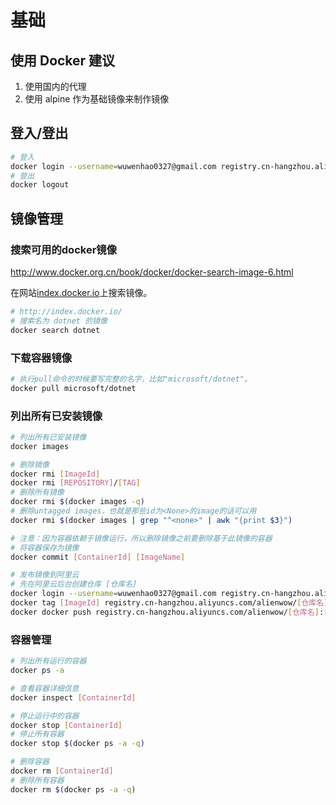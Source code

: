 # 基础
## 使用 Docker 建议
1. 使用国内的代理
1. 使用 alpine 作为基础镜像来制作镜像

## 登入/登出
```bash
# 登入
docker login --username=wuwenhao0327@gmail.com registry.cn-hangzhou.aliyuncs.com
# 登出
docker logout
```
## 镜像管理
### 搜索可用的docker镜像
http://www.docker.org.cn/book/docker/docker-search-image-6.html

在网站[index.docker.io](http://index.docker.io/)上搜索镜像。

```bash
# http://index.docker.io/
# 搜索名为 dotnet 的镜像
docker search dotnet
```

### 下载容器镜像
```bash
# 执行pull命令的时候要写完整的名字，比如"microsoft/dotnet"。
docker pull microsoft/dotnet
```

### 列出所有已安装镜像
```bash
# 列出所有已安装镜像
docker images

# 删除镜像
docker rmi [ImageId]
docker rmi [REPOSITORY]/[TAG]
# 删除所有镜像
docker rmi $(docker images -q)
# 删除untagged images，也就是那些id为<None>的image的话可以用
docker rmi $(docker images | grep "^<none>" | awk "{print $3}")

# 注意：因为容器依赖于镜像运行，所以删除镜像之前要删除基于此镜像的容器
# 将容器保存为镜像
docker commit [ContainerId] [ImageName]

# 发布镜像到阿里云
# 先在阿里云后台创建仓库 [仓库名]
docker login --username=wuwenhao0327@gmail.com registry.cn-hangzhou.aliyuncs.com
docker tag [ImageId] registry.cn-hangzhou.aliyuncs.com/alienwow/[仓库名]:[镜像版本号]
docker docker push registry.cn-hangzhou.aliyuncs.com/alienwow/[仓库名]:[镜像版本号]

```


### 容器管理
```bash
# 列出所有运行的容器
docker ps -a

# 查看容器详细信息
docker inspect [ContainerId]

# 停止运行中的容器
docker stop [ContainerId]
# 停止所有容器
docker stop $(docker ps -a -q)

# 删除容器
docker rm [ContainerId]
# 删除所有容器
docker rm $(docker ps -a -q)
```



















```bash
```
